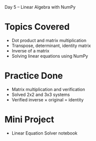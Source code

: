 
 Day 5 – Linear Algebra with NumPy

#  Topics Covered
- Dot product and matrix multiplication
- Transpose, determinant, identity matrix
- Inverse of a matrix
- Solving linear equations using NumPy

#  Practice Done
- Matrix multiplication and verification
- Solved 2x2 and 3x3 systems
- Verified inverse × original = identity

#  Mini Project
- Linear Equation Solver notebook
